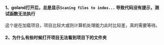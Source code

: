 #### 1、goland打开后，总是显示`Scaning files to index...` 导致代码没有提示，测试函数无法执行
这个是在加载项目，项目比较大或则计算机处理能力此时比较差，真的需要等待。

#### 2、为什么有些时候打开项目无法看到项目下的文件夹
